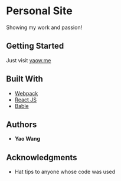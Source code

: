 # Personal Site

Showing my work and passion!

## Getting Started

Just visit [yaow.me](https://www.yaow.me)

## Built With

* [Webpack](http://www.dropwizard.io/1.0.2/docs/)
* [React JS](https://maven.apache.org/)
* [Bable](https://rometools.github.io/rome/)

## Authors

* **Yao Wang**

## Acknowledgments

* Hat tips to anyone whose code was used
